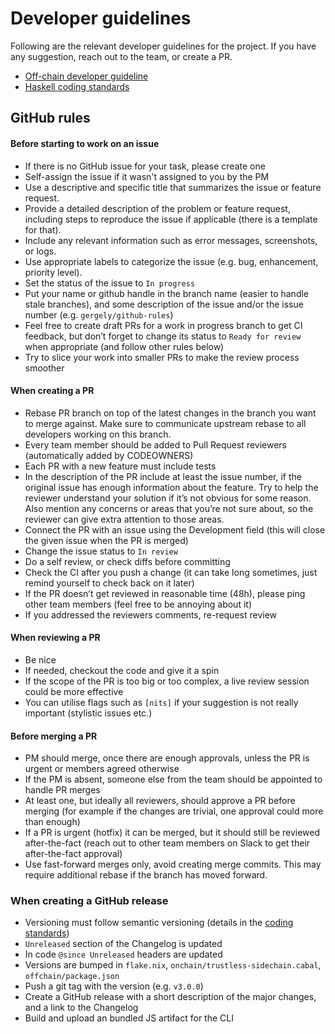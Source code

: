 # Developer guidelines

Following are the relevant developer guidelines for the project. If you have any suggestion, reach out to the team,
or create a PR.

- [Off-chain developer guideline](./offchain/CONTRIBUTING.md)
- [Haskell coding standards](./onchain/STANDARDS.md)

## GitHub rules

#### Before starting to work on an issue
- If there is no GitHub issue for your task, please create one
- Self-assign the issue if it wasn't assigned to you by the PM
- Use a descriptive and specific title that summarizes the issue or feature request.
- Provide a detailed description of the problem or feature request, including steps to reproduce the issue if applicable (there is a template for that).
- Include any relevant information such as error messages, screenshots, or logs.
- Use appropriate labels to categorize the issue (e.g. bug, enhancement, priority level).
- Set the status of the issue to `In progress`
- Put your name or github handle in the branch name (easier to handle stale branches), and some description of the issue and/or
  the issue number (e.g. `gergely/github-rules`)
- Feel free to create draft PRs for a work in progress branch to get CI feedback, but don’t forget to change its status to
  `Ready for review` when appropriate (and follow other rules below)
- Try to slice your work into smaller PRs to make the review process smoother

#### When creating a PR
- Rebase PR branch on top of the latest changes in the branch you want to merge
  against.  Make sure to communicate upstream rebase to all developers working
  on this branch.
- Every team member should be added to Pull Request reviewers (automatically added by CODEOWNERS)
- Each PR with a new feature must include tests
- In the description of the PR include at least the issue number, if the original issue has enough information about the feature.
  Try to help the reviewer understand your solution if it’s not obvious for some reason. Also mention any concerns or areas that
  you’re not sure about, so the reviewer can give extra attention to those areas.
- Connect the PR with an issue using the Development field (this will close the given issue when the PR is merged)
- Change the issue status to `In review`
- Do a self review, or check diffs before committing
- Check the CI after you push a change (it can take long sometimes, just remind yourself to check back on it later)
- If the PR doesn’t get reviewed in reasonable time (48h), please ping other team members (feel free to be annoying about it)
- If you addressed the reviewers comments, re-request review

#### When reviewing a PR
- Be nice
- If needed, checkout the code and give it a spin
- If the scope of the PR is too big or too complex, a live review session could be more effective
- You can utilise flags such as `[nits]` if your suggestion is not really important (stylistic issues etc.)

#### Before merging a PR
- PM should merge, once there are enough approvals, unless the PR is urgent or members agreed otherwise
- If the PM is absent, someone else from the team should be appointed to handle PR merges
- At least one, but ideally all reviewers, should approve a PR before merging (for example if the changes are trivial, one approval
  could more than enough)
- If a PR is urgent (hotfix) it can be merged, but it should still be reviewed after-the-fact (reach out to other team members on
  Slack to get their after-the-fact approval)
- Use fast-forward merges only, avoid creating merge commits.  This may require
  additional rebase if the branch has moved forward.

### When creating a GitHub release
- Versioning must follow semantic versioning (details in the [coding standards](./onchain/STANDARDS.md#versioning-and-changelogging))
- `Unreleased` section of the Changelog is updated
- In code `@since Unreleased` headers are updated
- Versions are bumped in `flake.nix`, `onchain/trustless-sidechain.cabal`, `offchain/package.json`
- Push a git tag with the version (e.g. `v3.0.0`)
- Create a GitHub release with a short description of the major changes, and a link to the Changelog
- Build and upload an bundled JS artifact for the CLI
